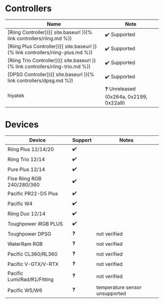 # Controllers

| Name                                             | Note
|--------------------------------------------------|------------------------------------------------|
| [Riing Controller]({{ site.baseurl }}{% link controllers/riing.md %})           | :heavy_check_mark: Supported                   |
| [Riing Plus Controller]({{ site.baseurl }}{% link controllers/riing-plus.md %}) | :heavy_check_mark: Supported                   |
| [Riing Trio Controller]({{ site.baseurl }}{% link controllers/riing-trio.md %}) | :heavy_check_mark: Supported                   |
| [DPSG Controller]({{ site.baseurl }}{% link controllers/dpsg.md %})             | :heavy_check_mark: Supported                   |
| hiyatek                                          | :question: Unreleased (0x264a, 0x2199, 0x22a9) |

# Devices

| Device                      | Support            | Notes
|-----------------------------|--------------------|-------------------------------
| Riing Plus 12/14/20         | :heavy_check_mark: |
| Riing Trio 12/14            | :heavy_check_mark: |
| Pure Plus 12/14             | :heavy_check_mark: |
| Floe Riing RGB 240/280/360  | :heavy_check_mark: |
| Pacific PR22-D5 Plus        | :heavy_check_mark: |
| Pacific W4                  | :heavy_check_mark: |
| Riing Duo 12/14             | :heavy_check_mark: |
| Toughpower iRGB PLUS        | :heavy_check_mark: |
| Toughpower DPSG             | :question:         | not verified
| WaterRam RGB                | :question:         | not verified
| Pacific CL360/RL360         | :question:         | not verified
| Pacific V-GTX/V-RTX         | :question:         | not verified
| Pacific Lumi/Rad/R1/Fitting | :question:         | not verified
| Pacific W5/W6               | :question:         | temperature sensor unsupported